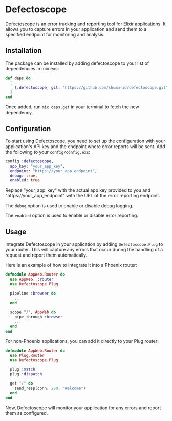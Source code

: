 # Defectoscope

Defectoscope is an error tracking and reporting tool for Elixir applications. It allows you to capture errors in your application and send them to a specified endpoint for monitoring and analysis.

## Installation

The package can be installed by adding defectoscope to your list of dependencies in mix.exs:

```elixir
def deps do
  [
    {:defectoscope, git: "https://github.com/shuma-id/defectoscope.git"}
  ]
end
```

Once added, run `mix deps.get` in your terminal to fetch the new dependency.

## Configuration

To start using Defectoscope, you need to set up the configuration with your application's API key and the endpoint where error reports will be sent. Add the following to your `config/config.exs`:

```elixir
config :defectoscope,
  app_key: "your_app_key",
  endpoint: "https://your_app_endpoint",
  debug: true,
  enabled: true
```

Replace "your_app_key" with the actual app key provided to you and "https://your_app_endpoint" with the URL of the error reporting endpoint.

The `debug` option is used to enable or disable debug logging.

The `enabled` option is used to enable or disable error reporting.

## Usage

Integrate Defectoscope in your application by adding `Defectoscope.Plug` to your router. This will capture any errors that occur during the handling of a request and report them automatically.

Here is an example of how to integrate it into a Phoenix router:

```elixir
defmodule AppWeb.Router do
  use AppWeb, :router
  use Defectoscope.Plug

  pipeline :browser do
    ...
  end

  scope "/", AppWeb do
    pipe_through :browser
    ...
  end
end
```

For non-Phoenix applications, you can add it directly to your Plug router:

```elixir
defmodule AppWeb.Router do
  use Plug.Router
  use Defectoscope.Plug

  plug :match
  plug :dispatch

  get "/" do
    send_resp(conn, 200, "Welcome")
  end
end
```

Now, Defectoscope will monitor your application for any errors and report them as configured.
